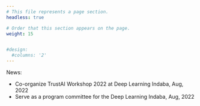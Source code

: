 ```yaml
---
# This file represents a page section.
headless: true

# Order that this section appears on the page.
weight: 15


#design:
  #columns: '2'
---
```

News:

  - Co-organize TrustAI Workshop 2022 at Deep Learning Indaba, Aug, 2022
  - Serve as a program committee for the Deep Learning Indaba, Aug, 2022

